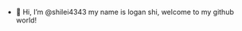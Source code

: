 - 👋 Hi, I’m @shilei4343
    my name is logan shi, welcome to my github world!
<!---
shilei4343/shilei4343 is a ✨ special ✨ repository because its `README.md` (this file) appears on your GitHub profile.
You can click the Preview link to take a look at your changes.
--->
